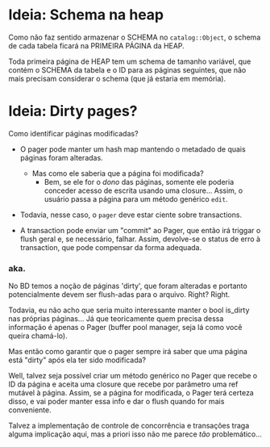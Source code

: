 # Ideia: Schema na heap

Como não faz sentido armazenar o SCHEMA no `catalog::Object`, o schema de cada
tabela ficará na PRIMEIRA PÁGINA da HEAP.

Toda primeira página de HEAP tem um schema de tamanho variável, que contém o
SCHEMA da tabela e o ID para as páginas seguintes, que não mais precisam
considerar o schema (que já estaria em memória).

# Ideia: Dirty pages?

Como identificar páginas modificadas?

- O pager pode manter um hash map mantendo o metadado de quais páginas foram
  alteradas.

  - Mas como ele saberia que a página foi modificada?
    - Bem, se ele for o _dono_ das páginas, somente ele poderia conceder acesso
      de escrita usando uma closure... Assim, o usuário passa a página para um
      método genérico `edit`.

- Todavia, nesse caso, o `pager` deve estar ciente sobre transactions.
- A transaction pode enviar um "commit" ao Pager, que então irá triggar o flush
  geral e, se necessário, falhar. Assim, devolve-se o status de erro à
  transaction, que pode compensar da forma adequada.

### aka.

No BD temos a noção de páginas 'dirty', que foram alteradas e portanto
potencialmente devem ser flush-adas para o arquivo. Right? Right.

Todavia, eu não acho que seria muito interessante manter o bool is_dirty nas
próprias páginas... Já que teoricamente quem precisa dessa informação é apenas o
Pager (buffer pool manager, seja lá como você queira chamá-lo).

Mas então como garantir que o pager sempre irá saber que uma página está "dirty"
após ela ter sido modificada?

Well, talvez seja possível criar um método genérico no Pager que recebe o ID da
página e aceita uma closure que recebe por parâmetro uma ref mutável à página.
Assim, se a página for modificada, o Pager terá certeza disso, e vai poder
manter essa info e dar o flush quando for mais conveniente.

Talvez a implementação de controle de concorrência e transações traga alguma
implicação aqui, mas a priori isso não me parece _tão_ problemático...
